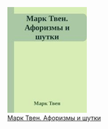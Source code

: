 ![](Марк%20Твен.%20Афоризмы%20и%20шутки.jpg)  
[Марк Твен. Афоризмы и шутки](Марк%20Твен.%20Афоризмы%20и%20шутки.txt)
